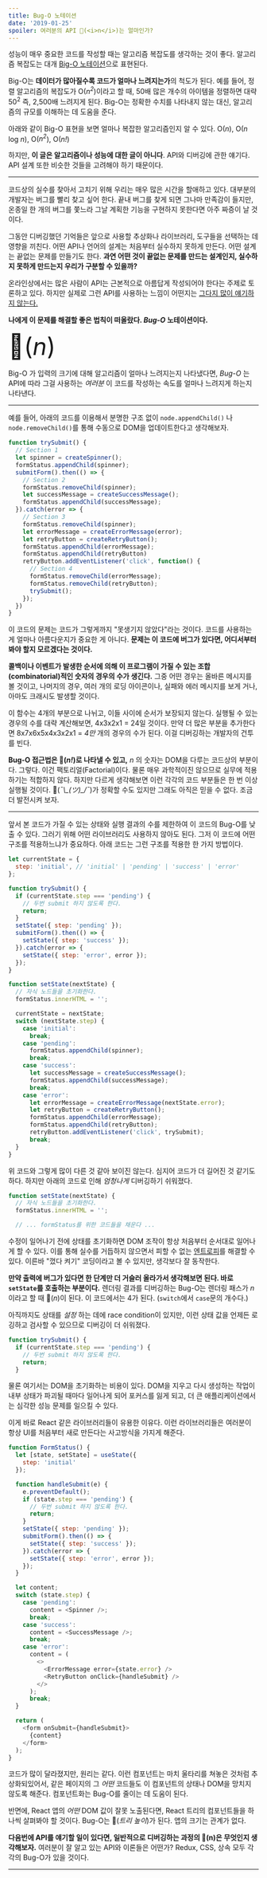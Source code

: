 ```yaml
---
title: Bug-O 노테이션
date: '2019-01-25'
spoiler: 여러분의 API 🐞(<i>n</i>)는 얼마인가?
---
```


성능이 매우 중요한 코드를 작성할 때는 알고리즘 복잡도를 생각하는 것이 좋다. 알고리즘 복잡도는 대개 [Big-O 노테이션](https://rob-bell.net/2009/06/a-beginners-guide-to-big-o-notation/)으로 표현된다.

Big-O는 **데이터가 많아질수록 코드가 얼마나 느려지는가**의 척도가 된다. 예를 들어, 정렬 알고리즘의 복잡도가 O(<i>n<sup>2</sup></i>)이라고 할 때, 50배 많은 개수의 아이템을 정렬하면 대략 50<sup>2</sup> 즉, 2,500배 느려지게 된다. Big-O는 정확한 수치를 나타내지 않는 대신, 알고리즘의 규모를 이해하는 데 도움을 준다.

아래와 같이 Big-O 표현을 보면 얼마나 복잡한 알고리즘인지 알 수 있다.
O(<i>n</i>), O(<i>n</i> log <i>n</i>), O(<i>n<sup>2</sup></i>), O(<i>n!</i>)

하지만, **이 글은 알고리즘이나 성능에 대한 글이 아니다**. API와 디버깅에 관한 얘기다. API 설계 또한 비슷한 것들을 고려해야 하기 때문이다.

---

코드상의 실수를 찾아서 고치기 위해 우리는 매우 많은 시간을 할애하고 있다. 대부분의 개발자는 버그를 빨리 찾고 싶어 한다. 끝내 버그를 찾게 되면 그나마 만족감이 들지만, 온종일 한 개의 버그를 쫓느라 그날 계획한 기능을 구현하지 못한다면 아주 짜증이 날 것이다.

그동안 디버깅했던 기억들은 앞으로 사용할 추상화나 라이브러리, 도구들을 선택하는 데 영향을 끼친다. 어떤 API나 언어의 설계는 처음부터 실수하지 못하게 만든다. 어떤 설계는 끝없는 문제를 만들기도 한다. **과연 어떤 것이 끝없는 문제를 만드는 설계인지, 실수하지 못하게 만드는지 우리가 구분할 수 있을까?**

온라인상에서는 많은 사람이 API는 근본적으로 아름답게 작성되어야 한다는 주제로 토론하고 있다. 하지만 실제로 그런 API를 사용하는 느낌이 어떤지는 [그다지 많이 얘기하지 않는다.](https://overreacted.io/optimized-for-change/)

**나에게 이 문제를 해결할 좋은 법칙이 떠올랐다. *Bug-O* 노테이션이다.**

<font size="40">🐞(<i>n</i>)</font>

Big-O 가 입력의 크기에 대해 알고리즘이 얼마나 느려지는지 나타냈다면, *Bug-O* 는 API에 따라 그걸 사용하는 *여러분* 이 코드를 작성하는 속도를 얼마나 느려지게 하는지 나타낸다.

- - -

예를 들어, 아래의 코드를 이용해서 분명한 구조 없이 `node.appendChild()` 나 `node.removeChild()`를 통해 수동으로 DOM을 업데이트한다고 생각해보자.

```js
function trySubmit() {
  // Section 1
  let spinner = createSpinner();
  formStatus.appendChild(spinner);
  submitForm().then(() => {
  	// Section 2
    formStatus.removeChild(spinner);
    let successMessage = createSuccessMessage();
    formStatus.appendChild(successMessage);
  }).catch(error => {
  	// Section 3
    formStatus.removeChild(spinner);
    let errorMessage = createErrorMessage(error);
    let retryButton = createRetryButton();
    formStatus.appendChild(errorMessage);
    formStatus.appendChild(retryButton)
    retryButton.addEventListener('click', function() {
      // Section 4
      formStatus.removeChild(errorMessage);
      formStatus.removeChild(retryButton);
      trySubmit();
    });
  })
}
```

이 코드의 문제는 코드가 그렇게까지 "못생기지 않았다"라는 것이다. 코드를 사용하는 게 얼마나 아름다운지가 중요한 게 아니다. **문제는 이 코드에 버그가 있다면, 어디서부터 봐야 할지 모르겠다는 것이다.**

**콜백이나 이벤트가 발생한 순서에 의해 이 프로그램이 가질 수 있는 조합(combinatorial)적인 숫자의 경우의 수가 생긴다.** 그중 어떤 경우는 올바른 메시지를 볼 것이고, 나머지의 경우, 여러 개의 로딩 아이콘이나, 실패와 에러 메시지를 보게 거나, 아마도 크래시도 발생할 것이다.

이 함수는 4개의 부분으로 나뉘고, 이들 사이에 순서가 보장되지 않는다. 실행될 수 있는 경우의 수를 대략 계산해보면, 4x3x2x1 = 24일 것이다. 만약 더 많은 부분을 추가한다면 8x7x6x5x4x3x2x1 = *4만* 개의 경우의 수가 된다. 이걸 디버깅하는 개발자의 건투를 빈다.

**Bug-O 접근법은 🐞(<i>n!</i>)로 나타낼 수 있고,** *n* 의 숫자는 DOM을 다루는 코드상의 부분이다. 그렇다. 이건 팩토리얼(Factorial)이다. 물론 매우 과학적이진 않으므로 실무에 적용하기는 적합하지 않다. 하지만 다르게 생각해보면 이런 각각의 코드 부분들은 한 번 이상 실행될 것이다. <span style="word-break: keep-all">🐞(*¯\\\_(ツ)\_/¯*)</span>가 정확할 수도 있지만 그래도 아직은 믿을 수 없다. 조금 더 발전시켜 보자.

---

앞서 본 코드가 가질 수 있는 상태와 실행 결과의 수를 제한하여 이 코드의 Bug-O를 낮출 수 있다. 그러기 위해 어떤 라이브러리도 사용하지 않아도 된다. 그저 이 코드에 어떤 구조를 적용하느냐가 중요하다. 아래 코드는 그런 구조를 적용한 한 가지 방법이다.

```js
let currentState = {
  step: 'initial', // 'initial' | 'pending' | 'success' | 'error'
};

function trySubmit() {
  if (currentState.step === 'pending') {
    // 두번 submit 하지 않도록 한다.
    return;
  }
  setState({ step: 'pending' });
  submitForm().then(() => {
    setState({ step: 'success' });
  }).catch(error => {
    setState({ step: 'error', error });
  });
}

function setState(nextState) {
  // 자식 노드들을 초기화한다.
  formStatus.innerHTML = '';

  currentState = nextState;
  switch (nextState.step) {
    case 'initial':
      break;
    case 'pending':
      formStatus.appendChild(spinner);
      break;
    case 'success':
      let successMessage = createSuccessMessage();
      formStatus.appendChild(successMessage);
      break;
    case 'error':
      let errorMessage = createErrorMessage(nextState.error);
      let retryButton = createRetryButton();
      formStatus.appendChild(errorMessage);
      formStatus.appendChild(retryButton);
      retryButton.addEventListener('click', trySubmit);
      break;
  }
}
```

위 코드와 그렇게 많이 다른 것 같아 보이진 않는다. 심지어 코드가 더 길어진 것 같기도 하다. 하지만 아래의 코드로 인해 *엄청나게* 디버깅하기 쉬워졌다.

```js
function setState(nextState) {
  // 자식 노드들을 초기화한다.
  formStatus.innerHTML = '';

  // ... formStatus를 위한 코드들을 채운다 ...
```

수정이 일어나기 전에 상태를 초기화하면 DOM 조작이 항상 처음부터 순서대로 일어나게 할 수 있다. 이를 통해 실수를 거듭하지 않으면서 피할 수 없는 [엔트로피](https://overreacted.io/the-elements-of-ui-engineering/)를 해결할 수 있다. 이른바 "껐다 켜기" 코딩이라고 볼 수 있지만, 생각보다 잘 동작한다.

**만약 출력에 버그가 있다면 한 단계만 더 거슬러 올라가서 생각해보면 된다. 바로 `setState`를 호출하는 부분이다.** 렌더링 결과를 디버깅하는 Bug-O는 렌더링 패스가 *n* 이라고 할 때 🐞(*n*)이 된다. 이 코드에서는 4가 된다. (`switch`에서 `case`문의 개수다.)

아직까지도 상태를 *설정* 하는 데에 race condition이 있지만, 이런 상태 값을 언제든 로깅하고 검사할 수 있으므로 디버깅이 더 쉬워졌다.

```js
function trySubmit() {
  if (currentState.step === 'pending') {
    // 두번 submit 하지 않도록 한다.
    return;
  }
```

물론 여기서는 DOM을 초기화하는 비용이 있다. DOM을 지우고 다시 생성하는 작업이 내부 상태가 파괴될 때마다 일어나게 되어 포커스를 잃게 되고, 더 큰 애플리케이션에서는 심각한 성능 문제를 일으킬 수 있다.

이게 바로 React 같은 라이브러리들이 유용한 이유다. 이런 라이브러리들은 여러분이 항상 UI를 처음부터 새로 만든다는 사고방식을 가지게 해준다.

```js
function FormStatus() {
  let [state, setState] = useState({
    step: 'initial'
  });

  function handleSubmit(e) {
    e.preventDefault();
    if (state.step === 'pending') {
      // 두번 submit 하지 않도록 한다.
      return;
    }
    setState({ step: 'pending' });
    submitForm().then(() => {
      setState({ step: 'success' });
    }).catch(error => {
      setState({ step: 'error', error });
    });
  }

  let content;
  switch (state.step) {
    case 'pending':
      content = <Spinner />;
      break;
    case 'success':
      content = <SuccessMessage />;
      break;
    case 'error':
      content = (
        <>
          <ErrorMessage error={state.error} />
          <RetryButton onClick={handleSubmit} />
        </>
      );
      break;
  }

  return (
    <form onSubmit={handleSubmit}>
      {content}
    </form>
  );
}
```

코드가 많이 달라졌지만, 원리는 같다. 이런 컴포넌트는 마치 울타리를 쳐놓은 것처럼 추상화되있어서, 같은 페이지의 그 *어떤* 코드들도 이 컴포넌트의 상태나 DOM을 망치지 않도록 해준다. 컴포넌트화는 Bug-O를 줄이는 데 도움이 된다.

반면에, React 앱의 *어떤* DOM 값이 잘못 노출된다면, React 트리의 컴포넌트들을 하나씩 살펴봐야 할 것이다. Bug-O는 🐞(*트리 높이*)가 된다. 앱의 크기는 관계가 없다.

**다음번에 API를 얘기할 일이 있다면, 일반적으로 디버깅하는 과정의 🐞(n)은 무엇인지 생각해보자.** 여러분이 잘 알고 있는 API와 이론들은 어떤가? Redux, CSS, 상속 모두 각각의 Bug-O가 있을 것이다.

---